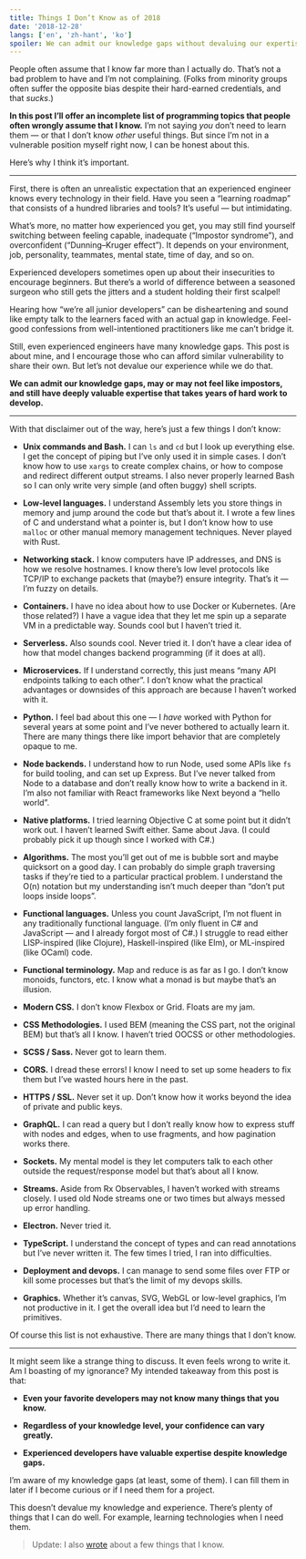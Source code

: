 ```yaml
---
title: Things I Don’t Know as of 2018
date: '2018-12-28'
langs: ['en', 'zh-hant', 'ko']
spoiler: We can admit our knowledge gaps without devaluing our expertise.
---
```


People often assume that I know far more than I actually do. That’s not a bad problem to have and I’m not complaining. (Folks from minority groups often suffer the opposite bias despite their hard-earned credentials, and that *sucks*.)

**In this post I’ll offer an incomplete list of programming topics that people often wrongly assume that I know.** I’m not saying *you* don’t need to learn them — or that I don’t know *other* useful things. But since I’m not in a vulnerable position myself right now, I can be honest about this.

Here’s why I think it’s important.

---

First, there is often an unrealistic expectation that an experienced engineer knows every technology in their field. Have you seen a “learning roadmap” that consists of a hundred libraries and tools? It’s useful — but intimidating.

What’s more, no matter how experienced you get, you may still find yourself switching between feeling capable, inadequate (“Impostor syndrome”), and overconfident (“Dunning–Kruger effect”). It depends on your environment, job, personality, teammates, mental state, time of day, and so on.

Experienced developers sometimes open up about their insecurities to encourage beginners. But there’s a world of difference between a seasoned surgeon who still gets the jitters and a student holding their first scalpel!

Hearing how “we’re all junior developers” can be disheartening and sound like empty talk to the learners faced with an actual gap in knowledge. Feel-good confessions from well-intentioned practitioners like me can’t bridge it.

Still, even experienced engineers have many knowledge gaps. This post is about mine, and I encourage those who can afford similar vulnerability to share their own. But let’s not devalue our experience while we do that.

**We can admit our knowledge gaps, may or may not feel like impostors, and still have deeply valuable expertise that takes years of hard work to develop.**

---

With that disclaimer out of the way, here’s just a few things I don’t know:

* **Unix commands and Bash.** I can `ls` and `cd` but I look up everything else. I get the concept of piping but I’ve only used it in simple cases. I don’t know how to use `xargs` to create complex chains, or how to compose and redirect different output streams. I also never properly learned Bash so I can only write very simple (and often buggy) shell scripts.

* **Low-level languages.** I understand Assembly lets you store things in memory and jump around the code but that’s about it. I wrote a few lines of C and understand what a pointer is, but I don’t know how to use `malloc` or other manual memory management techniques. Never played with Rust.

* **Networking stack.** I know computers have IP addresses, and DNS is how we resolve hostnames. I know there’s low level protocols like TCP/IP to exchange packets that (maybe?) ensure integrity. That’s it — I’m fuzzy on details.

* **Containers.** I have no idea about how to use Docker or Kubernetes. (Are those related?) I have a vague idea that they let me spin up a separate VM in a predictable way. Sounds cool but I haven’t tried it.

* **Serverless.** Also sounds cool. Never tried it. I don’t have a clear idea of how that model changes backend programming (if it does at all).

* **Microservices.** If I understand correctly, this just means “many API endpoints talking to each other”. I don’t know what the practical advantages or downsides of this approach are because I haven’t worked with it.

* **Python.** I feel bad about this one — I *have* worked with Python for several years at some point and I’ve never bothered to actually learn it. There are many things there like import behavior that are completely opaque to me.

* **Node backends.** I understand how to run Node, used some APIs like `fs` for build tooling, and can set up Express. But I’ve never talked from Node to a database and don’t really know how to write a backend in it. I’m also not familiar with React frameworks like Next beyond a “hello world”.

* **Native platforms.** I tried learning Objective C at some point but it didn’t work out. I haven’t learned Swift either. Same about Java. (I could probably pick it up though since I worked with C#.)

* **Algorithms.** The most you’ll get out of me is bubble sort and maybe quicksort on a good day. I can probably do simple graph traversing tasks if they’re tied to a particular practical problem. I understand the O(n) notation but my understanding isn’t much deeper than “don’t put loops inside loops”.

* **Functional languages.** Unless you count JavaScript, I’m not fluent in any traditionally functional language. (I’m only fluent in C# and JavaScript — and I already forgot most of C#.) I struggle to read either LISP-inspired (like Clojure), Haskell-inspired (like Elm), or ML-inspired (like OCaml) code.

* **Functional terminology.** Map and reduce is as far as I go. I don’t know monoids, functors, etc. I know what a monad is but maybe that’s an illusion.

* **Modern CSS.** I don’t know Flexbox or Grid. Floats are my jam.

* **CSS Methodologies.** I used BEM (meaning the CSS part, not the original BEM) but that’s all I know. I haven’t tried OOCSS or other methodologies.

* **SCSS / Sass.** Never got to learn them.

* **CORS.** I dread these errors! I know I need to set up some headers to fix them but I’ve wasted hours here in the past.

* **HTTPS / SSL.** Never set it up. Don’t know how it works beyond the idea of private and public keys.

* **GraphQL.** I can read a query but I don’t really know how to express stuff with nodes and edges, when to use fragments, and how pagination works there.

* **Sockets.** My mental model is they let computers talk to each other outside the request/response model but that’s about all I know.

* **Streams.** Aside from Rx Observables, I haven’t worked with streams closely. I used old Node streams one or two times but always messed up error handling.

* **Electron.** Never tried it.

* **TypeScript.** I understand the concept of types and can read annotations but I’ve never written it. The few times I tried, I ran into difficulties.

* **Deployment and devops.** I can manage to send some files over FTP or kill some processes but that’s the limit of my devops skills.

* **Graphics.** Whether it’s canvas, SVG, WebGL or low-level graphics, I’m not productive in it. I get the overall idea but I’d need to learn the primitives.

Of course this list is not exhaustive. There are many things that I don’t know.

---

It might seem like a strange thing to discuss. It even feels wrong to write it. Am I boasting of my ignorance? My intended takeaway from this post is that:

* **Even your favorite developers may not know many things that you know.**

* **Regardless of your knowledge level, your confidence can vary greatly.**

* **Experienced developers have valuable expertise despite knowledge gaps.**

I’m aware of my knowledge gaps (at least, some of them). I can fill them in later if I become curious or if I need them for a project.

This doesn’t devalue my knowledge and experience. There’s plenty of things that I can do well. For example, learning technologies when I need them.

>Update: I also [wrote](/the-elements-of-ui-engineering/) about a few things that I know.
